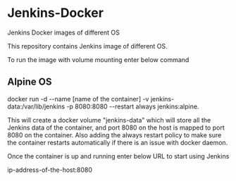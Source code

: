 # Jenkins-Docker
Jenkins Docker images of different OS

This repository contains Jenkins image of different OS.

To run the image with volume mounting enter below command

Alpine OS
-------

docker run -d --name [name of the container] -v jenkins-data:/var/lib/jenkins -p 8080:8080 --restart always jenkins:alpine.

This will create a docker volume "jenkins-data" which will store all the Jenkins data of the container, and port 8080 on the host is mapped to port 8080 on the container. Also adding the always restart policy to make sure the container restarts automatically if there is an issue with docker daemon.

Once the container is up and running enter below URL to start using Jenkins

ip-address-of-the-host:8080

